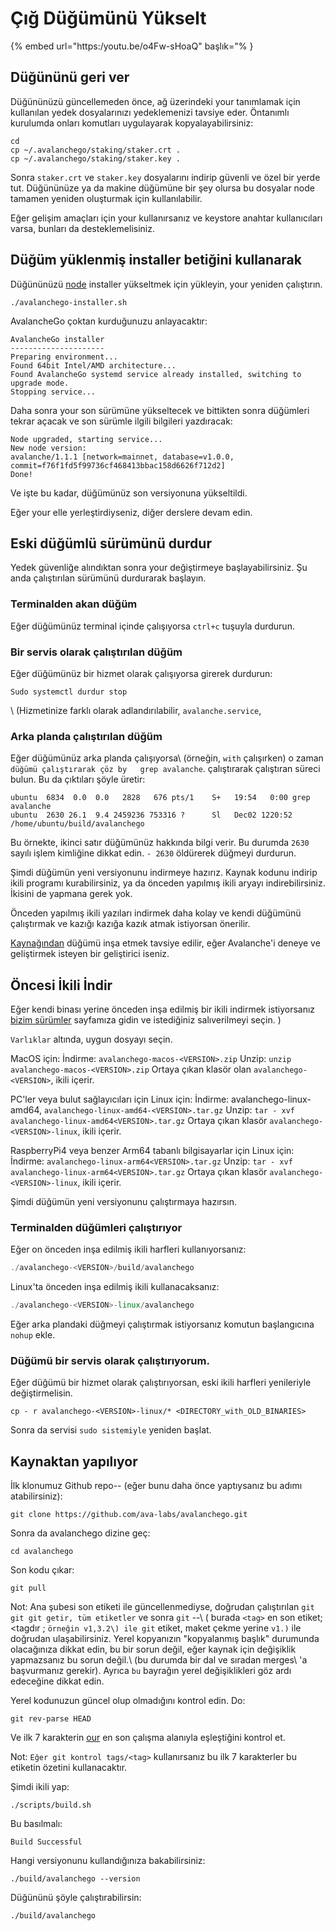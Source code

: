 # Çığ Düğümünü Yükselt

{% embed url="https:/youtu.be/o4Fw-sHoaQ" başlık="% }

## **Düğününü geri ver**

Düğününüzü güncellemeden önce, ağ üzerindeki your tanımlamak için kullanılan yedek dosyalarınızı yedeklemenizi tavsiye eder. Öntanımlı kurulumda onları komutları uygulayarak kopyalayabilirsiniz:

```text
cd
cp ~/.avalanchego/staking/staker.crt .
cp ~/.avalanchego/staking/staker.key .
```

Sonra `staker.crt` ve `staker.key` dosyalarını indirip güvenli ve özel bir yerde tut. Düğününüze ya da makine düğümüne bir şey olursa bu dosyalar node tamamen yeniden oluşturmak için kullanılabilir.

Eğer gelişim amaçları için your kullanırsanız ve keystore anahtar kullanıcıları varsa, bunları da desteklemelisiniz.

## Düğüm yüklenmiş installer betiğini kullanarak

Düğününüzü [node](set-up-node-with-installer.md) installer yükseltmek için yükleyin, your yeniden çalıştırın.

```text
./avalanchego-installer.sh
```

AvalancheGo çoktan kurduğunuzu anlayacaktır:

```text
AvalancheGo installer
---------------------
Preparing environment...
Found 64bit Intel/AMD architecture...
Found AvalancheGo systemd service already installed, switching to upgrade mode.
Stopping service...
```

Daha sonra your son sürümüne yükseltecek ve bittikten sonra düğümleri tekrar açacak ve son sürümle ilgili bilgileri yazdıracak:

```text
Node upgraded, starting service...
New node version:
avalanche/1.1.1 [network=mainnet, database=v1.0.0, commit=f76f1fd5f99736cf468413bbac158d6626f712d2]
Done!
```

Ve işte bu kadar, düğümünüz son versiyonuna yükseltildi.

Eğer your elle yerleştirdiyseniz, diğer derslere devam edin.

## **Eski düğümlü sürümünü durdur**

Yedek güvenliğe alındıktan sonra your değiştirmeye başlayabilirsiniz. Şu anda çalıştırılan sürümünü durdurarak başlayın.

### Terminalden akan düğüm

Eğer düğümünüz terminal içinde çalışıyorsa `ctrl+c` tuşuyla durdurun.

### Bir servis olarak çalıştırılan düğüm

Eğer düğümünüz bir hizmet olarak çalışıyorsa girerek durdurun:

`Sudo systemctl durdur stop`

\ (Hizmetinize farklı olarak adlandırılabilir, `avalanche.service`,

### Arka planda çalıştırılan düğüm

Eğer düğümünüz arka planda çalışıyorsa\ (örneğin, `with` çalışırken) o zaman `düğümü çalıştırarak çöz by   grep avalanche`. çalıştırarak çalıştıran süreci bulun. Bu da çıktıları şöyle üretir:

```text
ubuntu  6834  0.0  0.0   2828   676 pts/1    S+   19:54   0:00 grep avalanche
ubuntu  2630 26.1  9.4 2459236 753316 ?      Sl   Dec02 1220:52 /home/ubuntu/build/avalanchego
```

Bu örnekte, ikinci satır düğümünüz hakkında bilgi verir. Bu durumda `2630` sayılı işlem kimliğine dikkat edin. `- 2630` öldürerek düğmeyi durdurun.

Şimdi düğümün yeni versiyonunu indirmeye hazırız. Kaynak kodunu indirip ikili programı kurabilirsiniz, ya da önceden yapılmış ikili aryayı indirebilirsiniz. İkisini de yapmana gerek yok.

Önceden yapılmış ikili yazıları indirmek daha kolay ve kendi düğümünü çalıştırmak ve kazığı kazığa kazık atmak istiyorsan önerilir.

[Kaynağından](upgrade-your-avalanchego-node.md#build-from-source) düğümü inşa etmek tavsiye edilir, eğer Avalanche'i deneye ve geliştirmek isteyen bir geliştirici iseniz.

## **Öncesi İkili İndir**

Eğer kendi binası yerine önceden inşa edilmiş bir ikili indirmek istiyorsanız [bizim sürümler](https://github.com/ava-labs/avalanchego/releases) sayfamıza gidin ve istediğiniz salıverilmeyi seçin. \)

`Varlıklar` altında, uygun dosyayı seçin.

MacOS için:   İndirme: `avalanchego-macos-<VERSION>.zip`   Unzip: `unzip avalanchego-macos-<VERSION>.zip`   Ortaya çıkan klasör olan `avalanchego-<VERSION>`, ikili içerir.

PC'ler veya bulut sağlayıcıları için Linux için:   İndirme: avalanchego-linux-amd64, `avalanchego-linux-amd64-<VERSION>.tar.gz`   Unzip: `tar - xvf avalanchego-linux-amd64<VERSION>.tar.gz`   Ortaya çıkan klasör `avalanchego-<VERSION>-linux`, ikili içerir.

RaspberryPi4 veya benzer Arm64 tabanlı bilgisayarlar için Linux için:   İndirme: `avalanchego-linux-arm64<VERSION>.tar.gz`   Unzip: `tar - xvf avalanchego-linux-arm64<VERSION>.tar.gz`   Ortaya çıkan klasör `avalanchego-<VERSION>-linux`, ikili içerir.

Şimdi düğümün yeni versiyonunu çalıştırmaya hazırsın.

### Terminalden düğümleri çalıştırıyor

Eğer on önceden inşa edilmiş ikili harfleri kullanıyorsanız:

```cpp
./avalanchego-<VERSION>/build/avalanchego
```

Linux'ta önceden inşa edilmiş ikili kullanacaksanız:

```cpp
./avalanchego-<VERSION>-linux/avalanchego
```

Eğer arka plandaki düğmeyi çalıştırmak istiyorsanız komutun başlangıcına `nohup` ekle.

### Düğümü bir servis olarak çalıştırıyorum.

Eğer düğümü bir hizmet olarak çalıştırıyorsan, eski ikili harfleri yenileriyle değiştirmelisin.

`cp - r avalanchego-<VERSION>-linux/* <DIRECTORY_with_OLD_BINARIES>`

Sonra da servisi `sudo sistemiyle` yeniden başlat.

## **Kaynaktan yapılıyor**

İlk klonumuz Github repo-- (eğer bunu daha önce yaptıysanız bu adımı atabilirsiniz):

```text
git clone https://github.com/ava-labs/avalanchego.git
```

Sonra da avalanchego dizine geç:

```text
cd avalanchego
```

Son kodu çıkar:

```text
git pull
```

Not: Ana şubesi son etiketi ile güncellenmediyse, doğrudan çalıştırılan `git git git getir, tüm etiketler` ve sonra `git` --\ \(<tag> burada `<tag>` en son etiket; <tagdır ; `örneğin v1,3.2\) ile git` etiket, maket çekme yerine `v1.)` ile doğrudan ulaşabilirsiniz. Yerel kopyanızın "kopyalanmış başlık" durumunda olacağınıza dikkat edin, bu bir sorun değil, eğer kaynak için değişiklik yapmazsanız bu sorun değil.\ (bu durumda bir dal ve sıradan merges\ 'a başvurmanız gerekir). Ayrıca `bu` bayrağın yerel değişiklikleri göz ardı edeceğine dikkat edin.

Yerel kodunuzun güncel olup olmadığını kontrol edin. Do:

```text
git rev-parse HEAD
```

Ve ilk 7 karakterin [our](https://github.com/ava-labs/avalanchego) en son çalışma alanıyla eşleştiğini kontrol et.

Not: `Eğer git kontrol tags/<tag>` kullanırsanız bu ilk 7 karakterler bu etiketin özetini kullanacaktır.

Şimdi ikili yap:

```text
./scripts/build.sh
```

Bu basılmalı:

```text
Build Successful
```

Hangi versiyonunu kullandığınıza bakabilirsiniz:

```text
./build/avalanchego --version
```

Düğününü şöyle çalıştırabilirsin:

```text
./build/avalanchego
```

